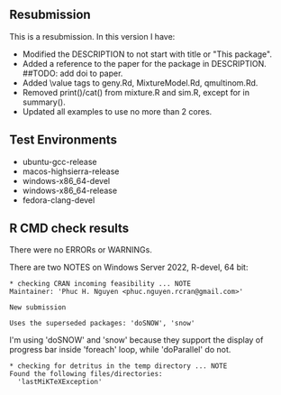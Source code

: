 ## Resubmission
This is a resubmission. In this version I have:

* Modified the DESCRIPTION to not start with title or "This package".
* Added a reference to the paper for the package in DESCRIPTION. ##TODO: add doi to paper.
* Added \value tags to geny.Rd, MixtureModel.Rd, qmultinom.Rd.
* Removed print()/cat() from mixture.R and sim.R, except for in summary().
* Updated all examples to use no more than 2 cores.

## Test Environments
- ubuntu-gcc-release
- macos-highsierra-release
- windows-x86_64-devel
- windows-x86_64-release
- fedora-clang-devel

## R CMD check results

There were no ERRORs or WARNINGs.

There are two NOTES on Windows Server 2022, R-devel, 64 bit:

```
* checking CRAN incoming feasibility ... NOTE
Maintainer: 'Phuc H. Nguyen <phuc.nguyen.rcran@gmail.com>'

New submission

Uses the superseded packages: 'doSNOW', 'snow'
```

I'm using 'doSNOW' and 'snow' because they support the display of progress bar inside 'foreach' loop, while 'doParallel' do not.

```
* checking for detritus in the temp directory ... NOTE
Found the following files/directories:
  'lastMiKTeXException'
```
